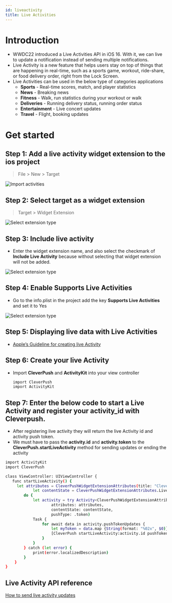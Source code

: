 ```yaml
---
id: liveactivity
title: Live Activities
---
```


# Introduction

- WWDC22 introduced a Live Activities API in iOS 16. With it, we can live to update a notification instead of sending multiple notifications.
- Live Activity is a new feature that helps users stay on top of things that are happening in real-time, such as a sports game, workout, ride-share, or food delivery order, right from the Lock Screen.
- Live Activities can be used in the below type of categories applications
    - **Sports** - Real-time scores, match, and player statistics
    - **News** - Breaking news
    - **Fitness** - Walk, run statistics during your workout or walk
    - **Deliveries** - Running delivery status, running order status
    - **Entertainment** - Live concert updates
    - **Travel** - Flight, booking updates


# Get started

## Step 1: Add a live activity widget extension to the ios project
> File > New > Target 

![Import activities](https://i.ibb.co/s93xZB1/Screenshot-2022-12-20-at-6-50-54-PM.png)

## Step 2: Select target as a widget extension
> Target > Widget Extension 

![Select extension type](https://i.ibb.co/hc2CZHZ/Screenshot-2022-12-20-at-6-51-06-PM.png)

## Step 3: Include live activity
- Enter the widget extension name, and also select the checkmark of **Include Live Activity** because without selecting that widget extension will not be added.

![Select extension type](https://i.ibb.co/09SkD7V/Screenshot-2022-12-21-at-5-16-40-PM.png)

## Step 4: Enable Supports Live Activities 
- Go to the info.plist in the project add the key **Supports Live Activities** and set it to Yes

![Select extension type](https://i.ibb.co/3Y1Fvd3/Screenshot-2022-12-21-at-5-24-40-PM.png)

## Step 5: Displaying live data with Live Activities
- [Apple’s Guideline for creating live Activity](https://developer.apple.com/documentation/activitykit/displaying-live-data-with-live-activities)

## Step 6: Create your live Activity
- Import **CleverPush** and **ActivityKit** into your view controller

   ```sh
   import CleverPush
   import ActivityKit
   ```
   
## Step 7: Enter the below code to start a Live Activity and register your activity_id with Cleverpush.
- After registering live activity they will return the live Activity id and activity push token.
- We must have to pass the **activity.id** and **activity.token** to the **CleverPush.startLiveActivity** method for sending updates or ending the activity

```sh
import ActivityKit
import CleverPush

class ViewController: UIViewController {
   func startLiveActivity() {
     let attributes = CleverPushWidgetExtensionAttributes(title: "CleverPush")
            let contentState = CleverPushWidgetExtensionAttributes.LiveDeliveryData(message: "Live Activity Stared")
        do {
            let activity = try Activity<CleverPushWidgetExtensionAttributes>.request(
                    attributes: attributes,
                    contentState: contentState,
                    pushType: .token)
            Task {
                for await data in activity.pushTokenUpdates {
                    let myToken = data.map {String(format: "%02x", $0)}.joined()
                    [CleverPush startLiveActivity:activity.id pushToken:actvityToken];
                }
            }
        } catch (let error) {
            print(error.localizedDescription)
        }
    }
}
   ```

## Live Activity API reference
[How to send live activity updates](https://developers.cleverpush.com/docs/api/ios/liveactivity)

